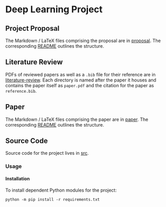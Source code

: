 # Deep Learning Project

## Project Proposal

The Markdown / LaTeX files comprising the proposal are in
[proposal](proposal). The corresponding [README](proposal/README.md)
outlines the structure.

## Literature Review

PDFs of reviewed papers as well as a `.bib` file for their reference are
in [literature-review](literature-review). Each directory is named after
the paper it houses and contains the paper itself as `paper.pdf` and the citation for the paper as `reference.bib`.

## Paper

The Markdown / LaTeX files comprising the paper are in
[paper](paper). The corresponding [README](paper/README.md)
outlines the structure.

## Source Code

Source code for the project lives in [src](src).

### Usage

#### Installation

To install dependent Python modules for the project:

```shell
python -m pip install -r requirements.txt
```
